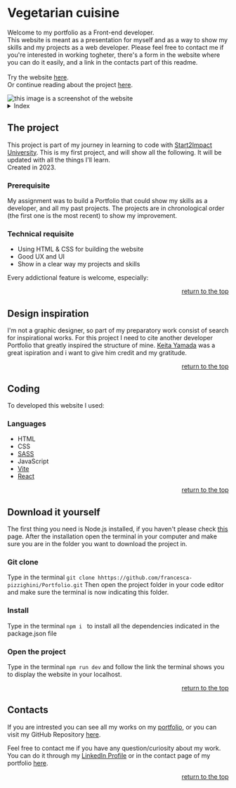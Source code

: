 <a id="top"></a>

# Vegetarian cuisine

Welcome to my portfolio as a Front-end developer.
<br>
This website is meant as a presentation for myself and as a way to show my skills and my projects as a web developer.
Please feel free to contact me if you're interested in working togheter, there's a form in the website where you can do it easily, and a link in the contacts part of this readme.
<br>
<br>
Try the website <a href= "https://francesca-pizzighini.github.io/Portfolio/">here</a>.
<br>
Or continue reading about the project <a href= "#the-project">here</a>.

<img src="https://i.pinimg.com/736x/0a/3f/93/0a3f93fa5403563667ef0b07d90dfebc.jpg" alt="this image is a screenshot of the website">

<details>
    <summary>Index</summary>
    <ol>
        <li>
            <a href="#the-project">The Project</a>
            <ul>
                <li><a href="#prerequisite">Prerequisite</a></li>
                <li><a href="#technical-requisite">Technical requisite</a></li>
            </ul>
        </li>
        <!-- -->
        <li>
            <a href="#design-inspiration">Design inspiration</a>
        </li>
        <!--  -->
        <li>
            <a href="#coding">Coding</a>
            <ul>
                <li><a href="#languages">Languages</a></li>
            </ul>
        </li>
        <!--  -->
        <li>
            <a href="#download-it-yourself">Download it yourself</a>
            <ul>
                <li><a href="#git-clone">Git Clone</a></li>
                <li><a href="#install">Install</a></li>
                <li><a href="#open-the-project">Open the project</a></li>
            </ul>
        </li>
        <!--  -->
        <li><a href="#contacts">Contacts</a></li>
    </ol>
</details>

## The project

This project is part of my journey in learning to code with [Start2Impact University](https://www.start2impact.it). This is my first project, and will show all the following.
It will be updated with all the things I'll learn.
<br>
Created in 2023.

### Prerequisite

My assignment was to build a Portfolio that could show my skills as a developer, and all my past projects.
The projects are in chronological order (the first one is the most recent) to show my improvement.

### Technical requisite

- Using HTML & CSS for building the website
- Good UX and UI
- Show in a clear way my projects and skills

Every addictional feature is welcome, especially:

<p align="right"><a href="#top">return to the top</a></p>

## Design inspiration

I'm not a graphic designer, so part of my preparatory work consist of search for inspirational works. For this project I need to cite another developer Portfolio that greatly inspired the structure of mine.
[Keita Yamada](https://p5aholic.me) was a great ispiration and i want to give him credit and my gratitude.

<p align="right"><a href="#top">return to the top</a></p>

## Coding

To developed this website I used:

### Languages

- HTML
- CSS
- [SASS](https://sass-lang.com)
- JavaScript
- [Vite](https://vitejs.dev/guide/)
- [React](https://react.dev)

<p align="right"><a href="#top">return to the top</a></p>

## Download it yourself

The first thing you need is Node.js installed, if you haven't please check [this](https://nodejs.org/it/download/) page.
After the installation open the terminal in your computer and make sure you are in the folder you want to download the project in.

### Git clone

Type in the terminal
`git clone hhttps://github.com/francesca-pizzighini/Portfolio.git`
Then open the project folder in your code editor and make sure the terminal is now indicating this folder.

### Install

Type in the terminal
`npm i `
to install all the dependencies indicated in the package.json file

### Open the project

Type in the terminal
`npm run dev`
and follow the link the terminal shows you to display the website in your localhost.

 <p align="right"><a href="#top">return to the top</a></p>

## Contacts

If you are intrested you can see all my works on my <a href= "https://francesca-pizzighini.github.io/Portfolio/projects.html">portfolio</a>, or you can visit my GitHub Repository [here](https://github.com/francesca-pizzighini).

Feel free to contact me if you have any question/curiosity about my work. You can do it through my <a href= "https://www.linkedin.com/in/francesca-pizzighini-20b4061b0">LinkedIn Profile</a> or in the contact page of my portfolio [here](https://francesca-pizzighini.github.io/Portfolio/contacts.html).

<p align="right"><a href="#top">return to the top</a></p>
